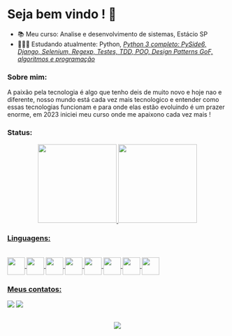 # Seja bem vindo ! 👋

- 📚 Meu curso: Analise e desenvolvimento de sistemas, Estácio SP
- 🧑🏽‍💻 Estudando atualmente: Python, [_Python 3 completo: PySide6, Django, Selenium, Regexp, Testes, TDD, POO, Design Patterns GoF, algoritmos e programação_](https://www.udemy.com/course/python-3-do-zero-ao-avancado/)

### Sobre mim:

A paixão pela tecnologia é algo que tenho deis de muito novo e hoje nao e diferente, nosso mundo está cada vez mais tecnologico e entender como essas tecnologias funcionam e para onde elas estão evoluindo é um prazer enorme, em 2023 iniciei meu curso onde me apaixono cada vez mais !

### Status:
<div align="center">
  <a href="https://github.com/TigoNunes" target="_blank">
  <img height = "180" src ="https://github-readme-stats.vercel.app/api?username=VictorMosse&show_icons=true&theme=transparent&include_all_comits=true&rank_icon=github"/>
  <img height = "180" src ="https://github-readme-stats.vercel.app/api/top-langs/?username=VictorMosse&size_weight=0.5&count_weight=0.5&theme=transparent&hide=Html"/>
</div>
    
### Linguagens:    
<div style="display: inline_block"><br>
  <img align="center" height="40" widith="40" src="https://cdn.jsdelivr.net/gh/devicons/devicon/icons/python/python-original.svg" />                
  <img align="center" height="40" widith="40" src="https://cdn.jsdelivr.net/gh/devicons/devicon/icons/c/c-original.svg" /> 
  <img align="center" height="40" widith="40" src="https://cdn.jsdelivr.net/gh/devicons/devicon/icons/cplusplus/cplusplus-original.svg" />
  <img align="center" height="40" widith="40" src="https://cdn.jsdelivr.net/gh/devicons/devicon/icons/html5/html5-original.svg" />
  <img align="center" height="40" widith="40" src="https://cdn.jsdelivr.net/gh/devicons/devicon/icons/css3/css3-original.svg" /> 
  <img align="center" height="40" widith="40" src="https://cdn.jsdelivr.net/gh/devicons/devicon/icons/javascript/javascript-original.svg" />
  <img align="center" height="40" widith="40" src="https://cdn.jsdelivr.net/gh/devicons/devicon/icons/java/java-original.svg" />
  <img align="center" height="40" widith="40" src="https://cdn.jsdelivr.net/gh/devicons/devicon/icons/mysql/mysql-original.svg" />  
</div>

### Meus contatos:
<div> 
  <a href = "mailto:mossefranco@gmail.com"><img src="https://img.shields.io/badge/-Gmail-%23333?style=for-the-badge&logo=gmail&logoColor=white" target="_blank"></a>
  <a href="https://www.linkedin.com/in/victor-mosse-franco-bb4878279/" target="_blank"><img src="https://img.shields.io/badge/LinkedIn-0077B5?style=for-the-badge&logo=linkedin&logoColor=white" target="_blank"></a>   
</div>

##
<div align="center">
  <img src="https://media0.giphy.com/media/yGtEUypDDaB2DGgiGl/giphy.gif">
</div>
